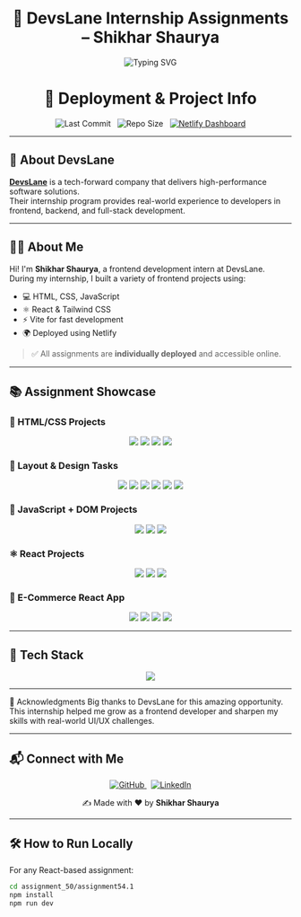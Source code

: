 <h1 align="center">
  💼 DevsLane Internship Assignments – Shikhar Shaurya
</h1>

<p align="center">
  <img src="https://readme-typing-svg.demolab.com?font=Fira+Code&duration=3000&pause=500&color=00BFFF&center=true&vCenter=true&width=435&lines=Frontend+Intern+at+DevsLane;Building+with+React+and+Tailwind+CSS;Deploying+Projects+on+Netlify" alt="Typing SVG" />
</p>
<h1 align="center">🚀 Deployment & Project Info</h1>

<p align="center">
  <img src="https://img.shields.io/github/last-commit/ShauryaRajput2005/Devslane?color=green" alt="Last Commit">
  &nbsp;
  <img src="https://img.shields.io/github/repo-size/ShauryaRajput2005/Devslane" alt="Repo Size">
  &nbsp;
  <a href="https://app.netlify.com/teams/shauryarajput2005/projects" target="_blank">
    <img src="https://img.shields.io/badge/Netlify-Dashboard-brightgreen?style=flat&logo=netlify" alt="Netlify Dashboard">
  </a>
</p>

---

## 🏢 About DevsLane

**[DevsLane](https://devslane.com/)** is a tech-forward company that delivers high-performance software solutions.  
Their internship program provides real-world experience to developers in frontend, backend, and full-stack development.

---

## 🙋‍♂️ About Me

Hi! I'm **Shikhar Shaurya**, a frontend development intern at DevsLane.  
During my internship, I built a variety of frontend projects using:

- 💻 HTML, CSS, JavaScript
- ⚛️ React & Tailwind CSS
- ⚡ Vite for fast development
- 🌍 Deployed using Netlify

> ✅ All assignments are **individually deployed** and accessible online.

---

## 📚 Assignment Showcase

### 🧱 HTML/CSS Projects
<p align="center">
  <a href="https://assignment51-1.netlify.app"><img src="https://img.shields.io/badge/Assignment%2051.1-HTML%2FCSS-blue?style=for-the-badge&logo=html5" /></a>
  <a href="https://assignment51-2.netlify.app"><img src="https://img.shields.io/badge/Assignment%2051.2-HTML%2FCSS-blue?style=for-the-badge&logo=css3" /></a>
  <a href="https://assignment51-3.netlify.app"><img src="https://img.shields.io/badge/Assignment%2051.3-HTML%2FCSS-blue?style=for-the-badge&logo=css3" /></a>
  <a href="https://assignment51-4.netlify.app"><img src="https://img.shields.io/badge/Assignment%2051.4-HTML%2FCSS-blue?style=for-the-badge&logo=css3" /></a>
</p>

### 📐 Layout & Design Tasks
<p align="center">
  <a href="https://assignment52-1.netlify.app"><img src="https://img.shields.io/badge/Assignment%2052.1-Layout-purple?style=for-the-badge" /></a>
  <a href="https://assignment52-2.netlify.app"><img src="https://img.shields.io/badge/Assignment%2052.2-Layout-purple?style=for-the-badge" /></a>
  <a href="https://assignment52-3.netlify.app"><img src="https://img.shields.io/badge/Assignment%2052.3-Layout-purple?style=for-the-badge" /></a>
  <a href="https://assignment52-4.netlify.app"><img src="https://img.shields.io/badge/Assignment%2052.4-Layout-purple?style=for-the-badge" /></a>
  <a href="https://assignment52-5.netlify.app"><img src="https://img.shields.io/badge/Assignment%2052.5-Layout-purple?style=for-the-badge" /></a>
  <a href="https://assignment52-6.netlify.app"><img src="https://img.shields.io/badge/Assignment%2052.6-Layout-purple?style=for-the-badge" /></a>
</p>

### 🧠 JavaScript + DOM Projects
<p align="center">
  <a href="https://assignment53-1.netlify.app"><img src="https://img.shields.io/badge/Assignment%2053.1-JavaScript-yellow?style=for-the-badge&logo=javascript" /></a>
  <a href="https://assignment53-2.netlify.app"><img src="https://img.shields.io/badge/Assignment%2053.2-JavaScript-yellow?style=for-the-badge&logo=javascript" /></a>
  <a href="https://assignment53-3.netlify.app"><img src="https://img.shields.io/badge/Assignment%2053.3-JavaScript-yellow?style=for-the-badge&logo=javascript" /></a>
</p>

### ⚛️ React Projects
<p align="center">
  <a href="https://assignment54-1.netlify.app"><img src="https://img.shields.io/badge/Assignment%2054.1-React-61DAFB?style=for-the-badge&logo=react&logoColor=black" /></a>
  <a href="https://assignment55-1.netlify.app"><img src="https://img.shields.io/badge/Assignment%2055.1-React-61DAFB?style=for-the-badge&logo=react&logoColor=black" /></a>
  <a href="https://assignment55-2.netlify.app"><img src="https://img.shields.io/badge/Assignment%2055.2-React-61DAFB?style=for-the-badge&logo=react&logoColor=black" /></a>
</p>

### 🛒 E-Commerce React App
<p align="center">
  <a href="https://assignment571.netlify.app"><img src="https://img.shields.io/badge/Assignment%2057.1-Sorting%20%26%20Search-orange?style=for-the-badge" /></a>
  <a href="https://assignment581.netlify.app"><img src="https://img.shields.io/badge/Assignment%2058.1-Ecommerce%20UI-orange?style=for-the-badge" /></a>
  <a href="https://assignment591.netlify.app"><img src="https://img.shields.io/badge/Assignment%2059.1-Cart%20Page-orange?style=for-the-badge" /></a>
  <a href="https://assignment68-1.netlify.app"><img src="https://img.shields.io/badge/Assignment%2068.1-Cart%20Page-orange?style=for-the-badge" /></a>
</p>

---

## 🧰 Tech Stack

<p align="center">
  <img src="https://skillicons.dev/icons?i=html,css,js,react,tailwind,vite,netlify" />
</p>

---

🤝 Acknowledgments
Big thanks to DevsLane for this amazing opportunity.
This internship helped me grow as a frontend developer and sharpen my skills with real-world UI/UX challenges.
 
---
## 📬 Connect with Me

<p align="center">
  <a href="https://github.com/ShauryaRajput2005" target="_blank">
    <img src="https://img.shields.io/badge/GitHub-ShauryaRajput2005-181717?style=for-the-badge&logo=github" alt="GitHub">
  </a>
  &nbsp;
  <a href="https://www.linkedin.com/in/shikhar-shaurya25" target="_blank">
    <img src="https://img.shields.io/badge/LinkedIn-Shikhar%20Shaurya-0A66C2?style=for-the-badge&logo=linkedin" alt="LinkedIn">
  </a>
</p>

<p align="center">
  ✍️ Made with ❤️ by <strong>Shikhar Shaurya</strong>
</p>

---
## 🛠️ How to Run Locally

For any React-based assignment:

```bash
cd assignment_50/assignment54.1
npm install
npm run dev
